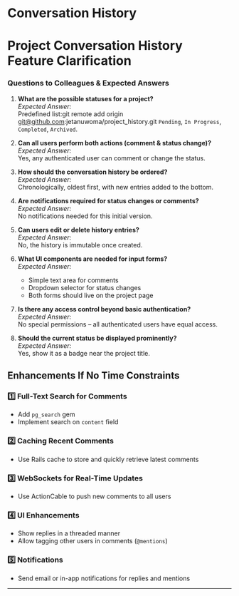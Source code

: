 # Conversation History


# Project Conversation History Feature Clarification

### Questions to Colleagues & Expected Answers

1. **What are the possible statuses for a project?**  
   *Expected Answer:*  
   Predefined list:git remote add origin git@github.com:jetanuwoma/project_history.git `Pending`, `In Progress`, `Completed`, `Archived`.

2. **Can all users perform both actions (comment & status change)?**  
   *Expected Answer:*  
   Yes, any authenticated user can comment or change the status.

3. **How should the conversation history be ordered?**  
   *Expected Answer:*  
   Chronologically, oldest first, with new entries added to the bottom.

4. **Are notifications required for status changes or comments?**  
   *Expected Answer:*  
   No notifications needed for this initial version.

5. **Can users edit or delete history entries?**  
   *Expected Answer:*  
   No, the history is immutable once created.

6. **What UI components are needed for input forms?**  
   *Expected Answer:*
    - Simple text area for comments
    - Dropdown selector for status changes
    - Both forms should live on the project page

7. **Is there any access control beyond basic authentication?**  
   *Expected Answer:*  
   No special permissions – all authenticated users have equal access.

8. **Should the current status be displayed prominently?**  
   *Expected Answer:*  
   Yes, show it as a badge near the project title.

## **Enhancements If No Time Constraints**

### **1️⃣ Full-Text Search for Comments**
- Add `pg_search` gem
- Implement search on `content` field

### **2️⃣ Caching Recent Comments**
- Use Rails cache to store and quickly retrieve latest comments

### **3️⃣ WebSockets for Real-Time Updates**
- Use ActionCable to push new comments to all users

### **4️⃣ UI Enhancements**
- Show replies in a threaded manner
- Allow tagging other users in comments (`@mentions`)

### **5️⃣ Notifications**
- Send email or in-app notifications for replies and mentions

---